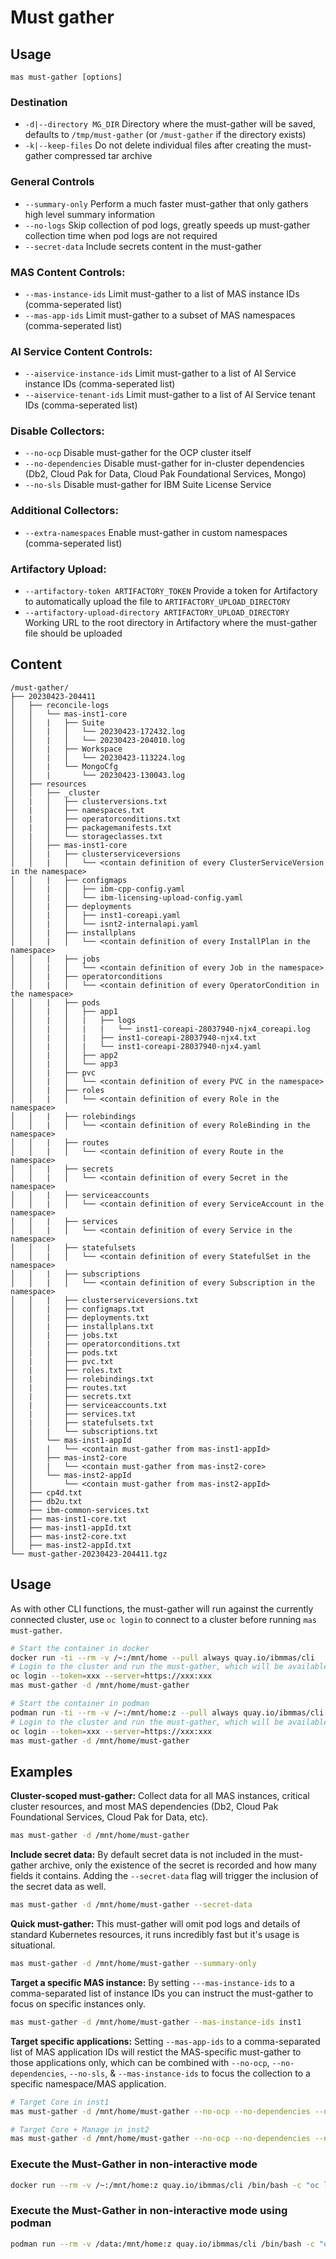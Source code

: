 Must gather
===============================================================================

Usage
-------------------------------------------------------------------------------
`mas must-gather [options]`

### Destination
- `-d|--directory MG_DIR` Directory where the must-gather will be saved, defaults to `/tmp/must-gather` (or `/must-gather` if the directory exists)
- `-k|--keep-files` Do not delete individual files after creating the must-gather compressed tar archive

### General Controls
- `--summary-only` Perform a much faster must-gather that only gathers high level summary information
- `--no-logs` Skip collection of pod logs, greatly speeds up must-gather collection time when pod logs are not required
- `--secret-data` Include secrets content in the must-gather

### MAS Content Controls:
- `--mas-instance-ids` Limit must-gather to a list of MAS instance IDs (comma-seperated list)
- `--mas-app-ids` Limit must-gather to a subset of MAS namespaces (comma-seperated list)

### AI Service Content Controls:
- `--aiservice-instance-ids` Limit must-gather to a list of AI Service instance IDs (comma-seperated list)
- `--aiservice-tenant-ids` Limit must-gather to a list of AI Service tenant IDs (comma-seperated list)

### Disable Collectors:
- `--no-ocp` Disable must-gather for the OCP cluster itself
- `--no-dependencies` Disable must-gather for in-cluster dependencies (Db2, Cloud Pak for Data, Cloud Pak Foundational Services, Mongo)
- `--no-sls` Disable must-gather for IBM Suite License Service

### Additional Collectors:
- `--extra-namespaces` Enable must-gather in custom namespaces (comma-seperated list)

### Artifactory Upload:
- `--artifactory-token ARTIFACTORY_TOKEN` Provide a token for Artifactory to automatically upload the file to `ARTIFACTORY_UPLOAD_DIRECTORY`
- `--artifactory-upload-directory ARTIFACTORY_UPLOAD_DIRECTORY` Working URL to the root directory in Artifactory where the must-gather file should be uploaded


Content
-------------------------------------------------------------------------------

```
/must-gather/
├── 20230423-204411
│   ├── reconcile-logs
│   │   └── mas-inst1-core
│   │   |   ├── Suite
│   │   |   │   └── 20230423-172432.log
│   │   |   │   └── 20230423-204010.log
│   │   |   ├── Workspace
│   │   |   │   └── 20230423-113224.log
│   │   |   └── MongoCfg
│   │   |       └── 20230423-130043.log
│   ├── resources
│   │   ├── _cluster
│   |   │   ├── clusterversions.txt
│   |   │   ├── namespaces.txt
│   |   │   ├── operatorconditions.txt
│   |   │   ├── packagemanifests.txt
│   |   │   └── storageclasses.txt
│   │   ├── mas-inst1-core
│   │   |   ├── clusterserviceversions
│   │   |   │   └── <contain definition of every ClusterServiceVersion in the namespace>
│   │   |   ├── configmaps
│   │   |   │   ├── ibm-cpp-config.yaml
│   │   |   │   └── ibm-licensing-upload-config.yaml
│   │   |   ├── deployments
│   │   |   │   ├── inst1-coreapi.yaml
│   │   |   │   └── isnt2-internalapi.yaml
│   │   |   ├── installplans
│   │   |   │   └── <contain definition of every InstallPlan in the namespace>
│   │   |   ├── jobs
│   │   |   │   └── <contain definition of every Job in the namespace>
│   │   |   ├── operatorconditions
│   │   |   │   └── <contain definition of every OperatorCondition in the namespace>
│   │   |   ├── pods
│   │   |   │   ├── app1
│   │   |   │   |   ├── logs
│   │   |   │   |   |   └── inst1-coreapi-28037940-njx4_coreapi.log
│   │   |   │   |   ├── inst1-coreapi-28037940-njx4.txt
│   │   |   │   |   └── inst1-coreapi-28037940-njx4.yaml
│   │   |   │   ├── app2
│   │   |   │   └── app3
│   │   |   ├── pvc
│   │   |   │   └── <contain definition of every PVC in the namespace>
│   │   |   ├── roles
│   │   |   │   └── <contain definition of every Role in the namespace>
│   │   |   ├── rolebindings
│   │   |   │   └── <contain definition of every RoleBinding in the namespace>
│   │   |   ├── routes
│   │   |   │   └── <contain definition of every Route in the namespace>
│   │   |   ├── secrets
│   │   |   │   └── <contain definition of every Secret in the namespace>
│   │   |   ├── serviceaccounts
│   │   |   │   └── <contain definition of every ServiceAccount in the namespace>
│   │   |   ├── services
│   │   |   │   └── <contain definition of every Service in the namespace>
│   │   |   ├── statefulsets
│   │   |   │   └── <contain definition of every StatefulSet in the namespace>
│   │   |   ├── subscriptions
│   │   |   │   └── <contain definition of every Subscription in the namespace>
│   │   |   ├── clusterserviceversions.txt
│   │   |   ├── configmaps.txt
│   │   |   ├── deployments.txt
│   │   |   ├── installplans.txt
│   │   |   ├── jobs.txt
│   │   |   ├── operatorconditions.txt
│   |   │   ├── pods.txt
│   |   │   ├── pvc.txt
│   |   │   ├── roles.txt
│   |   │   ├── rolebindings.txt
│   |   │   ├── routes.txt
│   |   │   ├── secrets.txt
│   |   │   ├── serviceaccounts.txt
│   |   │   ├── services.txt
│   |   │   ├── statefulsets.txt
│   │   |   └── subscriptions.txt
│   │   └── mas-inst1-appId
│   │   |   └── <contain must-gather from mas-inst1-appId>
│   │   ├── mas-inst2-core
│   │   |   └── <contain must-gather from mas-inst2-core>
│   │   └── mas-inst2-appId
│   │       └── <contain must-gather from mas-inst2-appId>
│   ├── cp4d.txt
│   ├── db2u.txt
│   ├── ibm-common-services.txt
│   ├── mas-inst1-core.txt
│   ├── mas-inst1-appId.txt
│   ├── mas-inst2-core.txt
│   ├── mas-inst2-appId.txt
└── must-gather-20230423-204411.tgz
```


Usage
-------------------------------------------------------------------------------
As with other CLI functions, the must-gather will run against the currently connected cluster, use `oc login` to connect to a cluster before running `mas must-gather`.

```bash
# Start the container in docker
docker run -ti --rm -v /~:/mnt/home --pull always quay.io/ibmmas/cli
# Login to the cluster and run the must-gather, which will be available in the home directory on the local system
oc login --token=xxx --server=https://xxx:xxx
mas must-gather -d /mnt/home/must-gather
```

```bash
# Start the container in podman
podman run -ti --rm -v /~:/mnt/home:z --pull always quay.io/ibmmas/cli
# Login to the cluster and run the must-gather, which will be available in the home directory on the local system
oc login --token=xxx --server=https://xxx:xxx
mas must-gather -d /mnt/home/must-gather
```


Examples
-------------------------------------------------------------------------------

**Cluster-scoped must-gather:** Collect data for all MAS instances, critical cluster resources, and most MAS dependencies (Db2, Cloud Pak Foundational Services, Cloud Pak for Data, etc).

```bash
mas must-gather -d /mnt/home/must-gather
```

**Include secret data:** By default secret data is not included in the must-gather archive, only the existence of the secret is recorded and how many fields it contains.  Adding the `--secret-data` flag will trigger the inclusion of the secret data as well.

```bash
mas must-gather -d /mnt/home/must-gather --secret-data
```

**Quick must-gather:** This must-gather will omit pod logs and details of standard Kubernetes resources, it runs incredibly fast but it's usage is situational.

```bash
mas must-gather -d /mnt/home/must-gather --summary-only
```

**Target a specific MAS instance:** By setting `---mas-instance-ids` to a comma-separated list of instance IDs you can instruct the must-gather to focus on specific instances only.

```bash
mas must-gather -d /mnt/home/must-gather --mas-instance-ids inst1
```

**Target specific applications:**  Setting `--mas-app-ids` to a comma-separated list of MAS application IDs will restict the MAS-specific must-gather to those applications only, which can be combined with `--no-ocp`, `--no-dependencies`, `--no-sls`, & `--mas-instance-ids` to focus the collection to a specific namespace/MAS application.

```bash
# Target Core in inst1
mas must-gather -d /mnt/home/must-gather --no-ocp --no-dependencies --no-sls --mas-instance-ids "inst1" --mas-app-ids "core"

# Target Core + Manage in inst2
mas must-gather -d /mnt/home/must-gather --no-ocp --no-dependencies --no-sls --mas-instance-ids "inst2" --mas-app-ids "core,manage"
```

### Execute the Must-Gather in non-interactive mode
```bash
docker run --rm -v /~:/mnt/home:z quay.io/ibmmas/cli /bin/bash -c "oc login --token=sha256~XFnSk...fc8U --server=https://api.<openshift domain>:6443/ --insecure-skip-tls-verify; mas must-gather -d /mnt/home/must-gather"
```

### Execute the Must-Gather in non-interactive mode using podman
```bash
podman run --rm -v /data:/mnt/home:z quay.io/ibmmas/cli /bin/bash -c "oc login --token=sha256~XFnSk...fc8U --server=https://api.<openshift domain>:6443/ --insecure-skip-tls-verify; mas must-gather -d /mnt/home/must-gather"
```